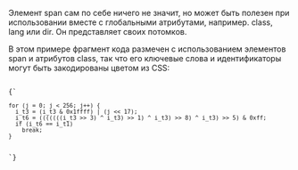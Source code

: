 <p>
	Элемент <LE>span</LE> сам по себе ничего не значит, но может быть полезен при использовании вместе с глобальными атрибутами, например. <LA>class</LA>, <LA>lang</LA> или <LA>dir</LA>. Он представляет своих потомков.
</p>

<ExampleBox>

В этом примере фрагмент кода размечен с использованием элементов <LE>span</LE> и атрибутов <LA>class</LA>, так что его ключевые слова и идентификаторы могут быть закодированы цветом из CSS:

<Code>
{`
<pre><code class="lang-c"><span class="keyword">for</span> (<span class="ident">j</span> = 0; <span class="ident">j</span> &lt; 256; <span class="ident">j</span>++) {
  <span class="ident">i_t3</span> = (<span class="ident">i_t3</span> & 0x1ffff) | (<span class="ident">j</span> &lt;&lt; 17);
  <span class="ident">i_t6</span> = (((((((<span class="ident">i_t3</span> >> 3) ^ <span class="ident">i_t3</span>) >> 1) ^ <span class="ident">i_t3</span>) >> 8) ^ <span class="ident">i_t3</span>) >> 5) & 0xff;
  <span class="keyword">if</span> (<span class="ident">i_t6</span> == <span class="ident">i_t1</span>)
    <span class="keyword">break</span>;
}</code></pre>
`}
</Code>

</ExampleBox>




